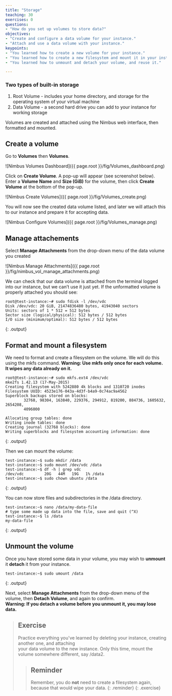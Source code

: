 ```yaml
---
title: "Storage"
teaching: 30
exercises: 0
questions:
- "How do you set up volumes to store data?"
objectives:
- "Create and configure a data volume for your instance."
- "Attach and use a data volume with your instance."
keypoints:
- "You learned how to create a new volume for your instance."
- "You learned how to create a new filesystem and mount it in your instance."
- "You learned how to unmount and detach your volume, and reuse it."

---
```


### Two types of built-in storage
1. Root Volume - includes your home directory, and storage for the operating system of your virtual machine
2. Data Volume - a second hard drive you can add to your instance for working storage

Volumes are created and attached using the Nimbus web interface, then formatted and mounted.

## Create a volume
Go to **Volumes** then **Volumes**.  

![Nimbus Volumes Dashboard]({{ page.root }}/fig/Volumes_dashboard.png)

Click on **Create Volume**.  A pop-up will appear (see screenshot below). Enter a **Volume Name** and **Size (GiB)** for the volume, then click **Create Volume** at the bottom of the pop-up.

![Nimbus Create Volumes]({{ page.root }}/fig/Volumes_create.png)

You will now see the created data volume listed, and later we will attach this to our instance and prepare it for accepting data.

![Nimbus Configure Volumes]({{ page.root }}/fig/Volumes_manage.png)


## Manage attachements

Select **Manage Attachments** from the drop-down menu of the data volume you created

![Nimbus Manage Attachments]({{ page.root }}/fig/nimbus_vol_manage_attachments.png)


We can check that our data volume is attached from the terminal logged into our instance, but we can’t use it just yet.  If the unformatted volume is properly attached you should see:

~~~
root@test-instance:~# sudo fdisk -l /dev/vdc
Disk /dev/vdc: 20 GiB, 21474836480 bytes, 41943040 sectors
Units: sectors of 1 * 512 = 512 bytes
Sector size (logical/physical): 512 bytes / 512 bytes
I/O size (minimum/optimal): 512 bytes / 512 bytes
~~~
{: .output}

## Format and mount a filesystem

We need to format and create a filesystem on the volume.  We will do this using the mkfs command.  __Warning: Use mkfs only once for each volume.  It wipes any data already on it.__

~~~
root@test-instance:~# sudo mkfs.ext4 /dev/vdc
mke2fs 1.42.13 (17-May-2015)
Creating filesystem with 5242880 4k blocks and 1310720 inodes
Filesystem UUID: 4523e176-043a-4d3f-b4a9-0c74ac9a4562
Superblock backups stored on blocks:
        32768, 98304, 163840, 229376, 294912, 819200, 884736, 1605632, 2654208,
        4096000
 
Allocating group tables: done
Writing inode tables: done
Creating journal (32768 blocks): done
Writing superblocks and filesystem accounting information: done
~~~
{: .output}

Then we can mount the volume:

~~~
test-instance:~$ sudo mkdir /data
test-instance:~$ sudo mount /dev/vdc /data
test-instance:~$ df -h | grep vdc
/dev/vdc         20G   44M   19G   1% /data
test-instance:~$ sudo chown ubuntu /data
~~~
{: .output}

You can now store files and subdirectories in the /data directory.

~~~
test-instance:~$ nano /data/my-data-file
# type some made up data into the file, save and quit (^X)
test-instance:~$ ls /data
my-data-file
~~~
{: .output}

## Unmount the volume

Once you have stored some data in your volume, you may wish to __unmount__ it __detach__ it from your instance.

~~~
test-instance:~$ sudo umount /data
~~~
{: .output}

Next, select __Manage Attachments__ from the drop-down menu of the volume, then __Detach Volume__, and again to confirm.  
**Warning: If you detach a volume before you unmount it, you may lose data.**

> ## Exercise
> Practice everything you've learned by deleting your instance, creating another one, and attaching  
> your data volume to the new instance. Only this time, mount the volume somewhere different, say /data2.
> > ## Reminder
> > Remember, you do __not__ need to create a filesystem again, because that would wipe your data.
> {: .reminder}
{: .exercise}
